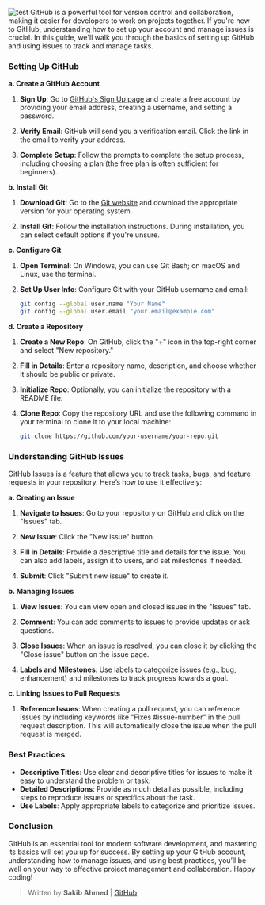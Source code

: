 ![test](https://opengraph.githubassets.com/3bf2b12ea830ab581a1534e6b5c8cdef573e81607ea005103c03fe3c50212dae/maptime/getting-started-with-git-and-github)
GitHub is a powerful tool for version control and collaboration, making it easier for developers to work on projects together. If you're new to GitHub, understanding how to set up your account and manage issues is crucial. In this guide, we'll walk you through the basics of setting up GitHub and using issues to track and manage tasks.

### Setting Up GitHub

**a. Create a GitHub Account**

1. **Sign Up**: Go to [GitHub's Sign Up page](https://github.com/join) and create a free account by providing your email address, creating a username, and setting a password.

2. **Verify Email**: GitHub will send you a verification email. Click the link in the email to verify your address.

3. **Complete Setup**: Follow the prompts to complete the setup process, including choosing a plan (the free plan is often sufficient for beginners).

**b. Install Git**

1. **Download Git**: Go to the [Git website](https://git-scm.com/) and download the appropriate version for your operating system.

2. **Install Git**: Follow the installation instructions. During installation, you can select default options if you're unsure.

**c. Configure Git**

1. **Open Terminal**: On Windows, you can use Git Bash; on macOS and Linux, use the terminal.

2. **Set Up User Info**: Configure Git with your GitHub username and email:

   ```bash
   git config --global user.name "Your Name"
   git config --global user.email "your.email@example.com"
   ```

**d. Create a Repository**

1. **Create a New Repo**: On GitHub, click the "+" icon in the top-right corner and select "New repository."

2. **Fill in Details**: Enter a repository name, description, and choose whether it should be public or private.

3. **Initialize Repo**: Optionally, you can initialize the repository with a README file.

4. **Clone Repo**: Copy the repository URL and use the following command in your terminal to clone it to your local machine:

   ```bash
   git clone https://github.com/your-username/your-repo.git
   ```

### Understanding GitHub Issues

GitHub Issues is a feature that allows you to track tasks, bugs, and feature requests in your repository. Here’s how to use it effectively:

**a. Creating an Issue**

1. **Navigate to Issues**: Go to your repository on GitHub and click on the "Issues" tab.

2. **New Issue**: Click the "New issue" button.

3. **Fill in Details**: Provide a descriptive title and details for the issue. You can also add labels, assign it to users, and set milestones if needed.

4. **Submit**: Click "Submit new issue" to create it.

**b. Managing Issues**

1. **View Issues**: You can view open and closed issues in the "Issues" tab.

2. **Comment**: You can add comments to issues to provide updates or ask questions.

3. **Close Issues**: When an issue is resolved, you can close it by clicking the "Close issue" button on the issue page.

4. **Labels and Milestones**: Use labels to categorize issues (e.g., bug, enhancement) and milestones to track progress towards a goal.

**c. Linking Issues to Pull Requests**

1. **Reference Issues**: When creating a pull request, you can reference issues by including keywords like "Fixes #issue-number" in the pull request description. This will automatically close the issue when the pull request is merged.

### Best Practices

- **Descriptive Titles**: Use clear and descriptive titles for issues to make it easy to understand the problem or task.
- **Detailed Descriptions**: Provide as much detail as possible, including steps to reproduce issues or specifics about the task.
- **Use Labels**: Apply appropriate labels to categorize and prioritize issues.

### Conclusion

GitHub is an essential tool for modern software development, and mastering its basics will set you up for success. By setting up your GitHub account, understanding how to manage issues, and using best practices, you’ll be well on your way to effective project management and collaboration. Happy coding!

> Written by **Sakib Ahmed** | [GitHub](https://github.com/devvsakib)